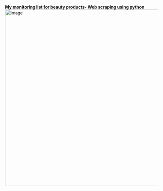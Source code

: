 **My monitoring list for beauty products- Web scraping using python**
<img width="581" alt="image" src="https://github.com/kavya2693/Webscraping/assets/127579722/474d5318-0910-44c0-99eb-8bc42c1fa985">

